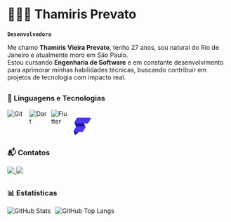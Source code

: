# 👩🏻‍💻 Thamiris Prevato

**`Desenvolvedora`**

Me chamo **Thamiris Vieira Prevato**, tenho 27 anos, sou natural do Rio de Janeiro e atualmente moro em São Paulo.  
Estou cursando **Engenharia de Software** e em constante desenvolvimento para aprimorar minhas habilidades técnicas, buscando contribuir em projetos de tecnologia com impacto real.  

##

### 🤖 Linguagens e Tecnologias

<img 
    align="left" 
    alt="Git" 
    title="Git"
    width="40px" 
    style="padding-right: 10px;" 
    src="https://cdn.jsdelivr.net/gh/devicons/devicon@latest/icons/git/git-original.svg" 
/>
<img 
    align="left" 
    alt="Dart" 
    title="Dart"
    width="40px" 
    style="padding-right: 10px;" 
    src="https://cdn.jsdelivr.net/gh/devicons/devicon@latest/icons/dart/dart-original.svg" 
/>
<img 
    align="left" 
    alt="Flutter" 
    title="Flutter"
    width="40px" 
    style="padding-right: 10px;" 
    src="https://cdn.jsdelivr.net/gh/devicons/devicon@latest/icons/flutter/flutter-original.svg" 
/>   
<img 
  align="left"
  alt="FlutterFlow"
  title="FlutterFlow"
  height="40px"
  style="padding-right: 10px; vertical-align: middle;"
  src="https://github.com/thamirisprevato/thamirisprevato/blob/main/flutterflow-logo.png?raw=true"
/>

<br clear="left"/>

##

### 📬 Contatos

<div> 
  <a href="mailto:thamirisv.prevato@gmail.com">
    <img src="https://img.shields.io/badge/-Gmail-%23333?style=for-the-badge&logo=gmail&logoColor=white">
  </a>
  <a href="https://www.linkedin.com/in/thamiris-prevato-08487416a/" target="_blank">
    <img src="https://img.shields.io/badge/-LinkedIn-%230077B5?style=for-the-badge&logo=linkedin&logoColor=white">
  </a>   
</div>

##

### 📊 Estatísticas

<p>
  <img 
    align="left" 
    alt="GitHub Stats" 
    height="200" 
    style="padding-right: 10px;" 
    src="https://github-readme-stats.vercel.app/api?username=thamirisprevato&show_icons=true&theme=tokyonight&include_all_commits=true&count_private=true&locale=pt-br" 
  />

  <img 
      align="left" 
      alt="GitHub Top Langs" 
      height="200" 
      src="https://github-readme-stats.vercel.app/api/top-langs/?username=thamirisprevato&theme=tokyonight&layout=compact&custom_title=Tecnologias&langs_count=9&count_private=true&include_all_commits=true" 
  />
</p>
